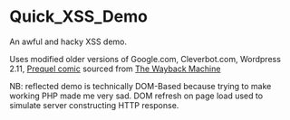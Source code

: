 # Quick_XSS_Demo
An awful and hacky XSS demo.

Uses modified older versions of Google.com, Cleverbot.com, Wordpress 2.11, [Prequel comic](prequeladventure.com) sourced from [The Wayback Machine](web.archive.org)

NB: reflected demo is technically DOM-Based because trying to make working PHP made me very sad. DOM refresh on page load used to simulate server constructing HTTP response.